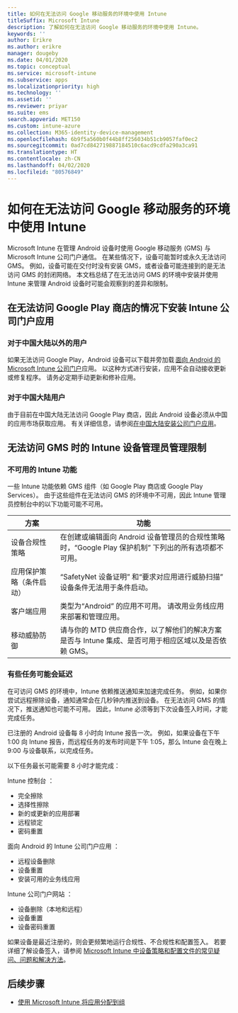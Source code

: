 ```yaml
---
title: 如何在无法访问 Google 移动服务的环境中使用 Intune
titleSuffix: Microsoft Intune
description: 了解如何在无法访问 Google 移动服务的环境中使用 Intune。
keywords: ''
author: Erikre
ms.author: erikre
manager: dougeby
ms.date: 04/01/2020
ms.topic: conceptual
ms.service: microsoft-intune
ms.subservice: apps
ms.localizationpriority: high
ms.technology: ''
ms.assetid: ''
ms.reviewer: priyar
ms.suite: ems
search.appverid: MET150
ms.custom: intune-azure
ms.collection: M365-identity-device-management
ms.openlocfilehash: 6b9f5a560b0f44b8ff256034b51cb9057faf0ec2
ms.sourcegitcommit: 0ad7cd842719887184510c6acd9cdfa290a3ca91
ms.translationtype: HT
ms.contentlocale: zh-CN
ms.lasthandoff: 04/02/2020
ms.locfileid: "80576849"
---
```

# <a name="how-to-use-intune-in-environments-without-google-mobile-services"></a>如何在无法访问 Google 移动服务的环境中使用 Intune

Microsoft Intune 在管理 Android 设备时使用 Google 移动服务 (GMS) 与 Microsoft Intune 公司门户通信。 在某些情况下，设备可能暂时或永久无法访问 GMS。 例如，设备可能在交付时没有安装 GMS，或者设备可能连接到的是无法访问 GMS 的封闭网络。 本文档总结了在无法访问 GMS 的环境中安装并使用 Intune 来管理 Android 设备时可能会观察到的差异和限制。

## <a name="install-the-intune-company-portal-app-without-access-to-the-google-play-store"></a>在无法访问 Google Play 商店的情况下安装 Intune 公司门户应用 

### <a name="for-users-outside-of-mainland-china"></a>对于中国大陆以外的用户 

如果无法访问 Google Play，Android 设备可以下载并旁加载 [面向 Android 的 Microsoft Intune 公司门户](../user-help/install-the-company-portal-app-android.md)应用。 以这种方式进行安装，应用不会自动接收更新或修复程序。 请务必定期手动更新和修补应用。 

### <a name="for-users-in-mainland-china"></a>对于中国大陆用户 

由于目前在中国大陆无法访问 Google Play 商店，因此 Android 设备必须从中国的应用市场获取应用。 有关详细信息，请参阅[在中国大陆安装公司门户应用](../user-help/install-company-portal-android-china.md)。

## <a name="limitations-of-intune-device-administrator-management-when-gms-is-unavailable"></a>无法访问 GMS 时的 Intune 设备管理员管理限制 

### <a name="unavailable-intune-features"></a>不可用的 Intune 功能

一些 Intune 功能依赖 GMS 组件（如 Google Play 商店或 Google Play Services）。 由于这些组件在无法访问 GMS 的环境中不可用，因此 Intune 管理员控制台中的以下功能可能不可用。  

| 方案  | 功能  |
|-----------------------------------------------|--------------------------------------------------------------------------------------------------------------------------------------------------------------|
| 设备合规性策略  | 在创建或编辑面向 Android 设备管理员的合规性策略时，“Google Play 保护机制”  下列出的所有选项都不可用。  |
| 应用保护策略（条件启动）  | “SafetyNet 设备证明”  和“要求对应用进行威胁扫描”  设备条件无法用于条件启动。  |
| 客户端应用  | 类型为“Android”  的应用不可用。 请改用业务线应用  来部署和管理应用。  |
| 移动威胁防御  | 请与你的 MTD 供应商合作，以了解他们的解决方案是否与 Intune 集成、是否可用于相应区域以及是否依赖 GMS。  |

### <a name="some-tasks-may-be-delayed"></a>有些任务可能会延迟 

在可访问 GMS 的环境中，Intune 依赖推送通知来加速完成任务。 例如，如果你尝试远程擦除设备，通知通常会在几秒钟内推送到设备。 在无法访问 GMS 的情况下，推送通知也可能不可用。 因此，Intune 必须等到下次设备签入时间，才能完成任务。  

已注册的 Android 设备每 8 小时向 Intune 报告一次。 例如，如果设备在下午 1:00 向 Intune 报告，而远程任务的发布时间是下午 1:05，那么 Intune 会在晚上 9:00 与设备联系，以完成任务。 

以下任务最长可能需要 8 小时才能完成： 

Intune 控制台  ：
- 完全擦除
- 选择性擦除
- 新的或更新的应用部署
- 远程锁定
- 密码重置

面向 Android 的 Intune 公司门户应用  ：
- 远程设备删除
- 设备重置
- 安装可用的业务线应用

Intune 公司门户网站  ：
- 设备删除（本地和远程）
- 设备重置
- 设备密码重置

如果设备是最近注册的，则会更频繁地运行合规性、不合规性和配置签入。 若要详细了解设备签入，请参阅 [Microsoft Intune 中设备策略和配置文件的常见疑问、问题和解决方法](../configuration/device-profile-troubleshoot.md)。 

## <a name="next-steps"></a>后续步骤

- [使用 Microsoft Intune 将应用分配到组](../apps/apps-deploy.md)
